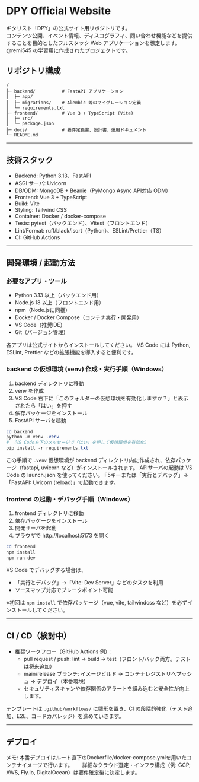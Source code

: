 # DPY Official Website

ギタリスト「DPY」の公式サイト用リポジトリです。  
コンテンツ公開、イベント情報、ディスコグラフィ、問い合わせ機能などを提供することを目的としたフルスタック Web アプリケーションを想定します。  
@remi545 の学習用に作成されたプロジェクトです。  

## リポジトリ構成

```
/
├─ backend/          # FastAPI アプリケーション
│  ├─ app/
│  ├─ migrations/    # Alembic 等のマイグレーション定義
│  └─ requirements.txt
├─ frontend/         # Vue 3 + TypeScript (Vite)
│  ├─ src/
│  └─ package.json
├─ docs/             # 要件定義書、設計書、運用ドキュメント
└─ README.md
```

---

## 技術スタック

- Backend: Python 3.13、FastAPI
- ASGI サーバ: Uvicorn
- DB/ODM: MongoDB + Beanie（PyMongo Async API対応 ODM）
- Frontend: Vue 3 + TypeScript
- Build: Vite
- Styling: Tailwind CSS
- Container: Docker / docker-compose
- Tests: pytest（バックエンド）、Vitest（フロントエンド）
- Lint/Format: ruff/black/isort（Python）、ESLint/Prettier（TS）
- CI: GitHub Actions

---

## 開発環境 / 起動方法

### 必要なアプリ・ツール

- Python 3.13 以上（バックエンド用）
- Node.js 18 以上（フロントエンド用）
- npm（Node.jsに同梱）
- Docker / Docker Compose（コンテナ実行・開発用）
- VS Code（推奨IDE）
- Git（バージョン管理）

各アプリは公式サイトからインストールしてください。
VS Code には Python, ESLint, Prettier などの拡張機能を導入すると便利です。

### backend の仮想環境 (venv) 作成・実行手順（Windows）

1. backend ディレクトリに移動
2. venv を作成
3. VS Code 右下に「このフォルダーの仮想環境を有効化しますか？」と表示されたら「はい」を押す
4. 依存パッケージをインストール
5. FastAPI サーバを起動

```powershell
cd backend
python -m venv .venv
# （VS Code右下のメッセージで「はい」を押して仮想環境を有効化）
pip install -r requirements.txt
```

この手順で `.venv` 仮想環境が backend ディレクトリ内に作成され、依存パッケージ（fastapi, uvicorn など）がインストールされます。
APIサーバの起動は VS Code の launch.json を使ってください。
F5キーまたは「実行とデバッグ」→「FastAPI: Uvicorn (reload)」で起動できます。


### frontend の起動・デバッグ手順（Windows）

1. frontend ディレクトリに移動
2. 依存パッケージをインストール
3. 開発サーバを起動
4. ブラウザで http://localhost:5173 を開く

```powershell
cd frontend
npm install
npm run dev
```

VS Code でデバッグする場合は、
- 「実行とデバッグ」→「Vite: Dev Server」などのタスクを利用
- ソースマップ対応でブレークポイント可能

※初回は `npm install` で依存パッケージ（vue, vite, tailwindcss など）を必ずインストールしてください。

---

## CI / CD（検討中）

- 推奨ワークフロー（GitHub Actions 例）:
  - pull request / push: lint → build → test（フロント/バック両方。テストは将来追加）
  - main/release ブランチ: イメージビルド → コンテナレジストリへプッシュ → デプロイ（本番環境）
  - セキュリティスキャンや依存関係のアラートを組み込むと安全性が向上します。

テンプレートは `.github/workflows/` に雛形を置き、CI の段階的強化（テスト追加、E2E、コードカバレッジ）を進めていきます。

---

## デプロイ

メモ: 本番デプロイはルート直下のDockerfile/docker-compose.ymlを用いたコンテナイメージで行います。　　
詳細なクラウド選定・インフラ構成（例: GCP, AWS, Fly.io, DigitalOcean）は要件確定後に決定します。
